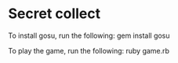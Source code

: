 # Secret collect

To install gosu, run the following:
    gem install gosu

To play the game, run the following:
    ruby game.rb
